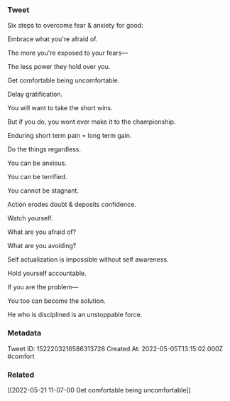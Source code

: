 ### Tweet
Six steps to overcome fear &amp; anxiety for good:

Embrace what you're afraid of.

The more you're exposed to your fears—

The less power they hold over you.

Get comfortable being uncomfortable.

Delay gratification.

You will want to take the short wins.

But if you do, you wont ever make it to the championship.

Enduring short term pain = long term gain.

Do the things regardless.

You can be anxious.

You can be terrified.

You cannot be stagnant.

Action erodes doubt &amp; deposits confidence.

Watch yourself.

What are you afraid of?

What are you avoiding?

Self actualization is impossible without self awareness.

Hold yourself accountable.

If you are the problem—

You too can become the solution.

He who is disciplined is an unstoppable force.

### Metadata
Tweet ID: 1522203216586313728
Created At: 2022-05-05T13:15:02.000Z
#comfort

### Related
[[2022-05-21 11-07-00 Get comfortable being uncomfortable]]

